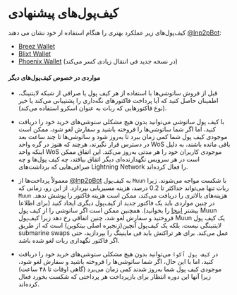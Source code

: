 # کیف‌پول‌های پیشنهادی

کیف‌پول‌های زیر عملکرد بهتری را هنگام استفاده از خود نشان می دهند [@lnp2pBot](https://t.me/lnp2pBot):

- [Breez Wallet](https://breez.technology/)
- [Blixt Wallet](https://blixtwallet.github.io/)
- [Phoenix Wallet](https://phoenix.acinq.co/)     (در نسخه جدید فی انتقال زیادی کسر می‌کند)

#### مواردی در خصوص کیف‌پول‌های دیگر
- قبل از فروش ساتوشی‌ها با استفاده از هر کیف پول یا صرافی از شبکه لایتنینگ، اطمینان حاصل کنید که آیا پرداخت فاکتورهای نگه‌داری را پشتیبانی می‌کند یا خیر (نوع فاکتورهایی که ربات به عنوان اسکرو استفاده می‌کند).

- با کیف پول ساتوشی می‌توانید بدون هیچ مشکلی ستوشی‌های خرید خود را دریافت کنید، اما اگر شما ساتوشی‌ها را فروخته باشید و سفارش لغو شود، ممکن است موجودی کیف پول شما کمی زمان ببرد تا به‌روز شود و ساتوشی‌ها تا چند ساعت بعد در دسترس قرار نگیرند، هرچند که هنوز در گره واحد WoS باقی مانده باشند، به دلیل اینکه واحد WoS موجودی کاربران خود را هر مدتی به‌روز می‌کند. این اتفاق ممکن است در هر سرویس نگهدارنده‌ای دیگر اتفاق بیافتد، چه کیف پول‌ها و چه صرافی‌هایی که برداشت‌های Lightning Network را فعال کرده‌اند.


- معمولاً پرداخت‌ها از [@lnp2pBot](https://t.me/lnp2pBot) به کیف‌پول `Muun` با شکست مواجه می‌شوند. زیرا ربات تنها می‌تواند حداکثر تا 0.2 درصد، هزینه مسیریابی بپردازد.
از این رو، زمانی که `Muun` هزینه‌های بالاتری را دریافت می‌کند، ممکن است هزینه فاکتور را پوشش ندهد. در چنین مواردی باید یک فاکتور جدید از کیف‌پول دیگری ایجاد کنید (برای اطلاعا  بیشتر [اینجا](./i-cant-receive.md) را بخوانید). همچنین ممکن است اگر ساتوشی را از کیف پول Muun فروختید و سفارش لغو شد، چنین اتفاقی رخ دهد زیرا کیف‌پول Muun یک کیف پول لایتنینگی نیست. بلکه یک کیف‌پول آنچین(زنجیره اصلی بیتکوین) است که از طریق submarine swaps عمل می‌کند. برای هر تراکنش باید فی ماینینگ را بپردازید، حتی اگر فاکتور نگهداری ربات لغو شده باشد.

- در `کیف پول آکوا` می‌توانید بدون هیچ مشکلی ستوشی‌های خرید خود را دریافت کنید، اما با این حال، اگر شما ساتوشی‌ها را فروخته باشید و سفارش لغو شود، موجودی کیف پول شما به‌روز شدند کمی زمان می‌برد (گاهی اوقات تا ۴۸ ساعت) زیرا آنها این دوره انتظار برای بازپرداخت هر پرداختی که شکست بخورد فعال کرده‌اند.
